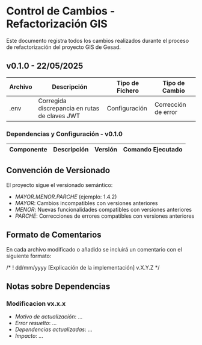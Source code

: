 # Control de Cambios - Refactorización GIS

Este documento registra todos los cambios realizados durante el proceso de refactorización del proyecto GIS de Gesad.

## v0.1.0 - 22/05/2025

| Archivo | Descripción | Tipo de Fichero | Tipo de Cambio |
|---------|-------------|-----------------|----------------|
| .env | Corregida discrepancia en rutas de claves JWT | Configuración | Corrección de error |


### Dependencias y Configuración - v0.1.0

| Componente | Descripción | Versión | Comando Ejecutado |
|------------|-------------|---------|-------------------|


## Convención de Versionado

El proyecto sigue el versionado semántico:

- *MAYOR.MENOR.PARCHE* (ejemplo: 1.4.2)
- *MAYOR*: Cambios incompatibles con versiones anteriores
- *MENOR*: Nuevas funcionalidades compatibles con versiones anteriores
- *PARCHE*: Correcciones de errores compatibles con versiones anteriores

## Formato de Comentarios

En cada archivo modificado o añadido se incluirá un comentario con el siguiente formato:

/* ! dd/mm/yyyy [Explicación de la implementación] v.X.Y.Z */


## Notas sobre Dependencias

### Modificacion  vx.x.x
- *Motivo de actualización*: ...
- *Error resuelto*: ...
- *Dependencias actualizadas*: ...
- *Impacto*: ...